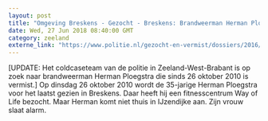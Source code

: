 ```yaml
---
layout: post
title: "Omgeving Breskens - Gezocht - Breskens: Brandweerman Herman Ploegstra vermist"
date: Wed, 27 Jun 2018 08:40:00 GMT
category: zeeland
externe_link: "https://www.politie.nl/gezocht-en-vermist/dossiers/2016/08-cck-breskens-herman-ploegstra/de-zaak.html"
---
```


[UPDATE: Het coldcaseteam van de politie in Zeeland-West-Brabant is op zoek naar brandweerman Herman Ploegstra die sinds 26 oktober 2010 is vermist.] Op dinsdag 26 oktober 2010 wordt de 35-jarige Herman Ploegstra voor het laatst gezien in Breskens. Daar heeft hij een fitnesscentrum Way of Life bezocht. Maar Herman komt niet thuis in IJzendijke aan. Zijn vrouw slaat alarm.
